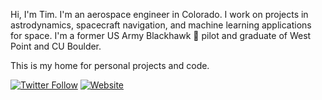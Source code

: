 Hi, I'm Tim. I'm an aerospace engineer in Colorado. I work on projects in astrodynamics, spacecraft navigation, and machine learning applications for space. I'm a former US Army Blackhawk 🚁 pilot and graduate of West Point and CU Boulder.

This is my home for personal projects and code.

[![Twitter Follow](https://img.shields.io/twitter/follow/tims457?label=Follow&style=social)](https://twitter.com/tims457) [![Website](https://img.shields.io/badge/-Website-blue)](https://sullivantm.com/)
